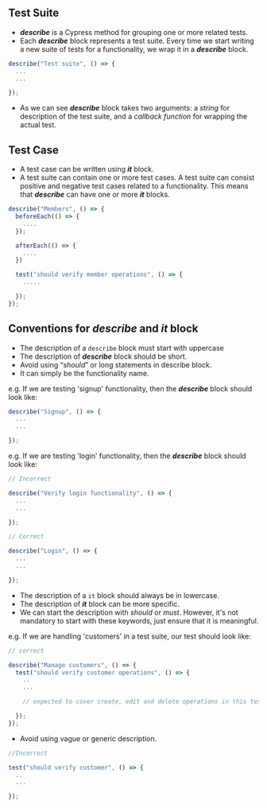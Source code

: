 ## Test Suite

- **_describe_** is a Cypress method for grouping one or more related tests.
- Each **_describe_** block represents a test suite. Every time we start writing
  a new suite of tests for a functionality, we wrap it in a **_describe_**
  block.

```javascript
describe("Test suite", () => {
  ...
  ...

});
```

- As we can see **_describe_** block takes two arguments: a _string_ for
  description of the test suite, and a _callback function_ for wrapping the
  actual test.

## Test Case

- A test case can be written using **_it_** block.
- A test suite can contain one or more test cases. A test suite can consist
  positive and negative test cases related to a functionality. This means that
  **_describe_** can have one or more **_it_** blocks.

```javascript
describe("Members", () => {
  beforeEach(() => {
    ....
  });

  afterEach(() => {
    ....
  })

  test("should verify member operations", () => {
    .....

  });
});
```

## Conventions for _describe_ and _it_ block

- The description of a `describe` block must start with uppercase
- The description of **_describe_** block should be short.
- Avoid using “_should_” or long statements in describe block.
- It can simply be the functionality name.

e.g. If we are testing 'signup' functionality, then the **_describe_** block
should look like:

```javascript
describe("Signup", () => {
  ...
  ...

});
```

e.g. If we are testing 'login' functionality, then the **_describe_** block
should look like:

```javascript
// Incorrect

describe("Verify login functionality", () => {
  ...
  ...

});

// Correct

describe("Login", () => {
  ...
  ...

});
```

- The description of a `it` block should always be in lowercase.
- The description of **_it_** block can be more specific.
- We can start the description with _should_ or _must_. However, it's not
  mandatory to start with these keywords, just ensure that it is meaningful.

e.g. If we are handling 'customers' in a test suite, our test should look like:

```javascript
// correct

describe("Manage customers", () => {
  test("should verify customer operations", () => {
    ..
    ...

    // expected to cover create, edit and delete operations in this test case.

  });
});
```

- Avoid using vague or generic description.

```javascript
//Incorrect

test("should verify customer", () => {
  ..
  ...

});
```
